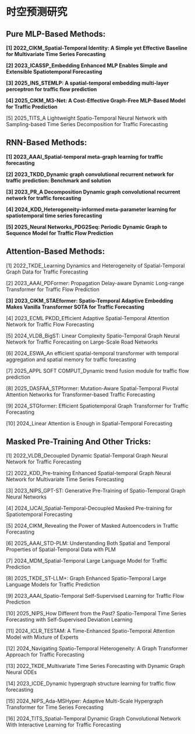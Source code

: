 # 时空预测研究

## **Pure MLP-Based Methods**:

**[1] 2022_CIKM_Spatial-Temporal Identity: A Simple yet Effective Baseline for Multivariate Time Series Forecasting**

**[2] 2023_ICASSP_Embedding Enhanced MLP Enables Simple and Extensible Spatiotemporal Forecasting**

**[3] 2025_INS_STEMLP: A spatial-temporal embedding multi-layer perceptron for traffic flow prediction**

**[4] 2025_CIKM_M3-Net: A Cost-Effective Graph-Free MLP-Based Model for Traffic Prediction**

[5] 2025_TITS_A Lightweight Spatio-Temporal Neural Network with Sampling-based Time Series Decomposition for Traffic Forecasting

## **RNN-Based Methods**:

**[1] 2023_AAAI_Spatial-temporal meta-graph learning for traffic forecasting**

**[2] 2023_TKDD_Dynamic graph convolutional recurrent network for traffic prediction: Benchmark and solution**

**[3] 2023_PR_A Decomposition Dynamic graph convolutional recurrent network for traffic forecasting**

**[4] 2024_KDD_Heterogeneity-informed meta-parameter learning for spatiotemporal time series forecasting**

**[5] 2025_Neural Networks_PDG2Seq: Periodic Dynamic Graph to Sequence Model for Traffic Flow Prediction**

## **Attention-Based Methods**:

[1] 2022_TKDE_Learning Dynamics and Heterogeneity of Spatial-Temporal Graph Data for Traffic Forecasting

[2] 2023_AAAI_PDFormer: Propagation Delay-aware Dynamic Long-range Transformer for Traffic Flow Prediction

**[3] 2023_CIKM_STAEformer: Spatio-Temporal Adaptive Embedding Makes Vanilla Transformer SOTA for Traffic Forecasting**

[4] 2023_ECML PKDD_Efficient Adaptive Spatial-Temporal Attention Network for Traffic Flow Forecasting

[5] 2024_VLDB_BigST: Linear Complexity Spatio-Temporal Graph Neural Network for Traffic Forecasting on Large-Scale Road Networks

[6] 2024_ESWA_An efficient spatial-temporal transformer with temporal aggregation and spatial memory for traffic forecasting

[7] 2025_APPL SOFT COMPUT_Dynamic trend fusion module for traffic flow prediction

[8] 2025_DASFAA_STPformer: Mutation-Aware Spatial-Temporal Pivotal Attention Networks for Transformer-based Traffic Forecasting

[9] 2024_STGformer: Efficient Spatiotemporal Graph Transformer for Traffic Forecasting

[10] 2024_Linear Attention is Enough in Spatial-Temporal Forecasting

## **Masked Pre-Training And Other Tricks**:

[1] 2022_VLDB_Decoupled Dynamic Spatial-Temporal Graph Neural Network for Traffic Forecasting

[2] 2022_KDD_Pre-training Enhanced Spatial-temporal Graph Neural Network for Multivariate Time Series Forecasting

[3] 2023_NIPS_GPT-ST: Generative Pre-Training of Spatio-Temporal Graph Neural Networks

[4] 2024_IJCAI_Spatial-Temporal-Decoupled Masked Pre-training for Spatiotemporal Forecasting

[5] 2024_CIKM_Revealing the Power of Masked Autoencoders in Traffic Forecasting

[6] 2025_AAAI_STD-PLM: Understanding Both Spatial and Temporal Properties of Spatial-Temporal Data with PLM

[7] 2024_MDM_Spatial-Temporal Large Language Model for Traffic Prediction

[8] 2025_TKDE_ST-LLM+: Graph Enhanced Spatio-Temporal Large Language Models for Traffic Prediction

[9] 2023_AAAI_Spatio-Temporal Self-Supervised Learning for Traffic Flow Prediction

[10] 2025_NIPS_How Different from the Past? Spatio-Temporal Time Series Forecasting with Self-Supervised Deviation Learning

[11] 2024_ICLR_TESTAM: A Time-Enhanced Spatio-Temporal Attention Model with Mixture of Experts

[12] 2024_Navigating Spatio-Temporal Heterogeneity: A Graph Transformer Approach for Traffic Forecasting

[13] 2022_TKDE_Multivariate Time Series Forecasting with Dynamic Graph Neural ODEs

[14] 2023_ICDE_Dynamic hypergraph structure learning for traffic flow forecasting

[15] 2024_NIPS_Ada-MSHyper: Adaptive Multi-Scale Hypergraph Transformer for Time Series Forecasting

[16] 2024_TITS_Spatial–Temporal Dynamic Graph Convolutional Network With Interactive Learning for Traffic Forecasting